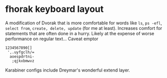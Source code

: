 # fhorak keyboard layout

A modification of Dvorak that is more comfortable for words like `ls`, `ps -efl`, `select from`, `create, delete, update` (for me at least).
Increases comfort for statements that are often done in a hurry. Likely at the expense of worse performance on regular text... Caveat emptor

```
1234567890[]
 ',.uyfgclh/=
  aoespdrtni-
   ;qjkxbmwvz
```

Karabiner configs include Dreymar's wonderful extend layer.